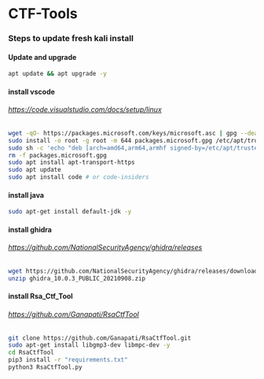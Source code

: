 # CTF-Tools

### Steps to update fresh kali install

#### Update and upgrade
```bash
apt update && apt upgrade -y
```
#### install vscode
###### https://code.visualstudio.com/docs/setup/linux
```bash
wget -qO- https://packages.microsoft.com/keys/microsoft.asc | gpg --dearmor > packages.microsoft.gpg
sudo install -o root -g root -m 644 packages.microsoft.gpg /etc/apt/trusted.gpg.d/
sudo sh -c 'echo "deb [arch=amd64,arm64,armhf signed-by=/etc/apt/trusted.gpg.d/packages.microsoft.gpg] https://packages.microsoft.com/repos/code stable main" > /etc/apt/sources.list.d/vscode.list'
rm -f packages.microsoft.gpg
sudo apt install apt-transport-https
sudo apt update
sudo apt install code # or code-insiders
```
#### install java
```bash
sudo apt-get install default-jdk -y
```
#### install ghidra
###### https://github.com/NationalSecurityAgency/ghidra/releases
```bash
wget https://github.com/NationalSecurityAgency/ghidra/releases/download/Ghidra_10.0.3_build/ghidra_10.0.3_PUBLIC_20210908.zip
unzip ghidra_10.0.3_PUBLIC_20210908.zip
```
#### install Rsa_Ctf_Tool
###### https://github.com/Ganapati/RsaCtfTool
```bash
git clone https://github.com/Ganapati/RsaCtfTool.git
sudo apt-get install libgmp3-dev libmpc-dev -y
cd RsaCtfTool
pip3 install -r "requirements.txt"
python3 RsaCtfTool.py
```
